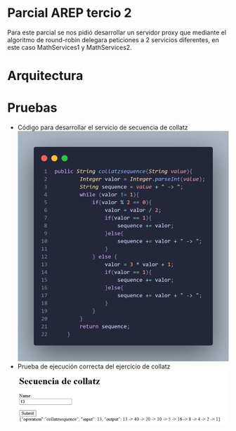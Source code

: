 # Parcial AREP tercio 2

Para este parcial se nos pidió desarrollar un servidor proxy que mediante el algoritmo de round-robin delegara peticiones a 2 servicios diferentes, en este caso MathServices1 y MathServices2.

# Arquitectura

# Pruebas

- Código para desarrollar el servicio de secuencia de collatz
![alt text](images/image-1.png)
- Prueba de ejecución correcta del ejercicio de collatz
![alt text](images/image.png)
